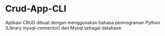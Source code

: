 # Crud-App-CLI
Aplikasi CRUD dibuat dengan menggunakan bahasa pemrograman Python (Library mysql-connector) dan Mysql sebagai database.
